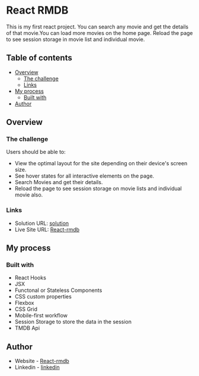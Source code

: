 # React RMDB

This is my first react project. You can search any movie and get the details of that movie.You can load more movies on the home page. Reload the page to see session storage in movie list and individual movie.

## Table of contents

- [Overview](#overview)
  - [The challenge](#the-challenge)
  - [Links](#links)
- [My process](#my-process)
  - [Built with](#built-with)
- [Author](#author)


## Overview

### The challenge

Users should be able to:

- View the optimal layout for the site depending on their device's screen size.
- See hover states for all interactive elements on the page.
- Search Movies and get their details.
- Reload the page to see session storage on movie lists and individual movie also.

### Links

- Solution URL: [solution](https://github.com/Japjotsingh02/React-Movie)
- Live Site URL: [React-rmdb](https://react-rmdb-movie.netlify.app/)

## My process

### Built with

- React Hooks
- JSX
- Functonal or Stateless Components
- CSS custom properties
- Flexbox
- CSS Grid
- Mobile-first workflow
- Session Storage to store the data in the session 
- TMDB Api

## Author

- Website - [React-rmdb](https://react-rmdb-movie.netlify.app/)
- Linkedin - [linkedin](https://www.linkedin.com/in/japjot-singh-9a7b541a8/)
